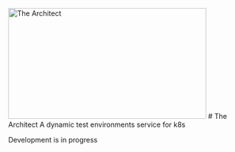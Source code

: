 <img src="https://www.oscarchamps.com/wp-content/uploads/2016/07/04-The-Matrix-08.jpg" alt="The Architect" width=400 height=225>
# The Architect
A dynamic test environments service for k8s

Development is in progress